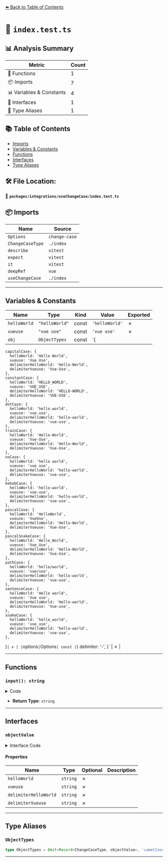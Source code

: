 [⬅️ Back to Table of Contents](../../../index.md)

# 📄 `index.test.ts`

## 📊 Analysis Summary

| Metric | Count |
|--------|-------|
| 🔧 Functions | 1 |
| 📦 Imports | 7 |
| 📊 Variables & Constants | 4 |
| 📐 Interfaces | 1 |
| 📑 Type Aliases | 1 |

## 📚 Table of Contents

- [Imports](#imports)
- [Variables & Constants](#variables-constants)
- [Functions](#functions)
- [Interfaces](#interfaces)
- [Type Aliases](#type-aliases)

## 🛠️ File Location:
📂 **`packages/integrations/useChangeCase/index.test.ts`**

## 📦 Imports

| Name | Source |
|------|--------|
| `Options` | `change-case` |
| `ChangeCaseType` | `./index` |
| `describe` | `vitest` |
| `expect` | `vitest` |
| `it` | `vitest` |
| `deepRef` | `vue` |
| `useChangeCase` | `./index` |


---

## Variables & Constants

| Name | Type | Kind | Value | Exported |
|------|------|------|-------|----------|
| `helloWorld` | `"helloWorld"` | const | `'helloWorld'` | ✗ |
| `vueuse` | `"vue use"` | const | `'vue use'` | ✗ |
| `obj` | `ObjectTypes` | const | `{
    capitalCase: {
      helloWorld: 'Hello World',
      vueuse: 'Vue Use',
      delimiterHelloWorld: 'Hello-World',
      delimiterVueuse: 'Vue-Use',
    },
    constantCase: {
      helloWorld: 'HELLO_WORLD',
      vueuse: 'VUE_USE',
      delimiterHelloWorld: 'HELLO-WORLD',
      delimiterVueuse: 'VUE-USE',
    },
    dotCase: {
      helloWorld: 'hello.world',
      vueuse: 'vue.use',
      delimiterHelloWorld: 'hello-world',
      delimiterVueuse: 'vue-use',
    },
    trainCase: {
      helloWorld: 'Hello-World',
      vueuse: 'Vue-Use',
      delimiterHelloWorld: 'Hello-World',
      delimiterVueuse: 'Vue-Use',
    },
    noCase: {
      helloWorld: 'hello world',
      vueuse: 'vue use',
      delimiterHelloWorld: 'hello-world',
      delimiterVueuse: 'vue-use',
    },
    kebabCase: {
      helloWorld: 'hello-world',
      vueuse: 'vue-use',
      delimiterHelloWorld: 'hello-world',
      delimiterVueuse: 'vue-use',
    },
    pascalCase: {
      helloWorld: 'HelloWorld',
      vueuse: 'VueUse',
      delimiterHelloWorld: 'Hello-World',
      delimiterVueuse: 'Vue-Use',
    },
    pascalSnakeCase: {
      helloWorld: 'Hello_World',
      vueuse: 'Vue_Use',
      delimiterHelloWorld: 'Hello-World',
      delimiterVueuse: 'Vue-Use',
    },
    pathCase: {
      helloWorld: 'hello/world',
      vueuse: 'vue/use',
      delimiterHelloWorld: 'hello-world',
      delimiterVueuse: 'vue-use',
    },
    sentenceCase: {
      helloWorld: 'Hello world',
      vueuse: 'Vue use',
      delimiterHelloWorld: 'Hello-world',
      delimiterVueuse: 'Vue-use',
    },
    snakeCase: {
      helloWorld: 'hello_world',
      vueuse: 'vue_use',
      delimiterHelloWorld: 'hello-world',
      delimiterVueuse: 'vue-use',
    },
  }` | ✗ |
| `options` | `Options` | const | `{
        delimiter: '-',
      }` | ✗ |


---

## Functions

### `input(): string`

<details><summary>Code</summary>

```ts
() => helloWorld
```
</details>

- **Return Type**: `string`

---

## Interfaces

### `objectValue`

<details><summary>Interface Code</summary>

```ts
interface objectValue {
    helloWorld: string
    vueuse: string
    delimiterHelloWorld: string
    delimiterVueuse: string
  }
```
</details>

#### Properties

| Name | Type | Optional | Description |
|------|------|----------|-------------|
| `helloWorld` | `string` | ✗ |  |
| `vueuse` | `string` | ✗ |  |
| `delimiterHelloWorld` | `string` | ✗ |  |
| `delimiterVueuse` | `string` | ✗ |  |


---

## Type Aliases

### `ObjectTypes`

```ts
type ObjectTypes = Omit<Record<ChangeCaseType, objectValue>, 'camelCase'>;
```


---